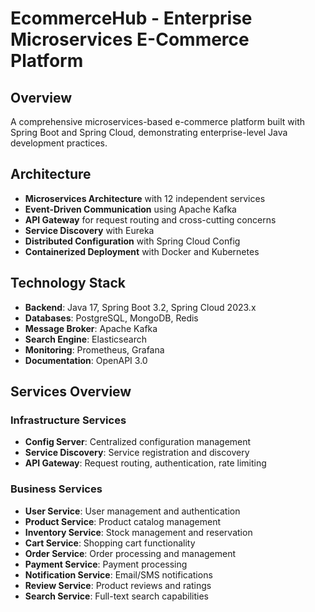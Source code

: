 # EcommerceHub - Enterprise Microservices E-Commerce Platform

## Overview
A comprehensive microservices-based e-commerce platform built with Spring Boot and Spring Cloud, demonstrating enterprise-level Java development practices.

## Architecture
- **Microservices Architecture** with 12 independent services
- **Event-Driven Communication** using Apache Kafka
- **API Gateway** for request routing and cross-cutting concerns
- **Service Discovery** with Eureka
- **Distributed Configuration** with Spring Cloud Config
- **Containerized Deployment** with Docker and Kubernetes

## Technology Stack
- **Backend**: Java 17, Spring Boot 3.2, Spring Cloud 2023.x
- **Databases**: PostgreSQL, MongoDB, Redis
- **Message Broker**: Apache Kafka
- **Search Engine**: Elasticsearch
- **Monitoring**: Prometheus, Grafana
- **Documentation**: OpenAPI 3.0

## Services Overview

### Infrastructure Services
- **Config Server**: Centralized configuration management
- **Service Discovery**: Service registration and discovery
- **API Gateway**: Request routing, authentication, rate limiting

### Business Services
- **User Service**: User management and authentication
- **Product Service**: Product catalog management
- **Inventory Service**: Stock management and reservation
- **Cart Service**: Shopping cart functionality
- **Order Service**: Order processing and management
- **Payment Service**: Payment processing
- **Notification Service**: Email/SMS notifications
- **Review Service**: Product reviews and ratings
- **Search Service**: Full-text search capabilities
